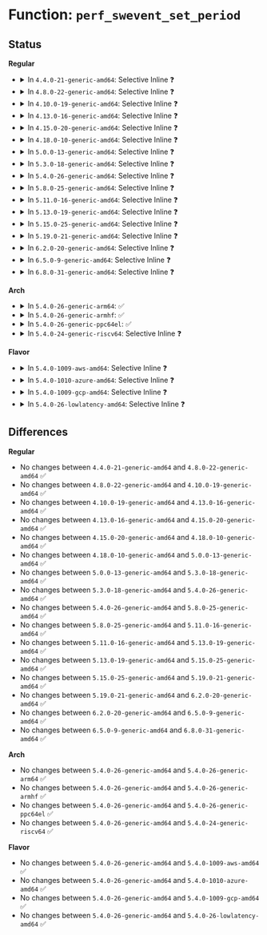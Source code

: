 # Function: <code>perf_swevent_set_period</code>

## Status
<b>Regular</b>
<ul>
<li>
<details>
<summary>In <code>4.4.0-21-generic-amd64</code>: Selective Inline ❓</summary>

```c
u64 perf_swevent_set_period(struct perf_event * event)
```

```json
{
  "name": "perf_swevent_set_period",
  "collision_type": "Unique Global",
  "inline_type": "Selective",
  "funcs": [
    {
      "addr": 18446744071580419009,
      "name": "perf_swevent_set_period",
      "external": true,
      "loc": "kernel/events/core.c:6502",
      "file": "kernel/events/core.c",
      "inline": "not declared, inlined",
      "caller_inline": [
        "kernel/events/core.c:perf_swevent_add",
        "kernel/events/core.c:perf_swevent_overflow"
      ],
      "caller_func": [
        "kernel/events/hw_breakpoint.c:hw_breakpoint_add"
      ]
    }
  ],
  "symbols": [
    {
      "addr": 18446744071580435680,
      "name": "perf_swevent_set_period",
      "section": ".text",
      "bind": "STB_GLOBAL",
      "size": 87
    }
  ]
}
```
</details>
</li>
<li>
<details>
<summary>In <code>4.8.0-22-generic-amd64</code>: Selective Inline ❓</summary>

```c
u64 perf_swevent_set_period(struct perf_event * event)
```

```json
{
  "name": "perf_swevent_set_period",
  "collision_type": "Unique Global",
  "inline_type": "Selective",
  "funcs": [
    {
      "addr": 18446744071580492049,
      "name": "perf_swevent_set_period",
      "external": true,
      "loc": "kernel/events/core.c:7096",
      "file": "kernel/events/core.c",
      "inline": "not declared, inlined",
      "caller_inline": [
        "kernel/events/core.c:perf_swevent_add",
        "kernel/events/core.c:perf_swevent_overflow"
      ],
      "caller_func": [
        "kernel/events/hw_breakpoint.c:hw_breakpoint_add"
      ]
    }
  ],
  "symbols": [
    {
      "addr": 18446744071580508752,
      "name": "perf_swevent_set_period",
      "section": ".text",
      "bind": "STB_GLOBAL",
      "size": 87
    }
  ]
}
```
</details>
</li>
<li>
<details>
<summary>In <code>4.10.0-19-generic-amd64</code>: Selective Inline ❓</summary>

```c
u64 perf_swevent_set_period(struct perf_event * event)
```

```json
{
  "name": "perf_swevent_set_period",
  "collision_type": "Unique Global",
  "inline_type": "Selective",
  "funcs": [
    {
      "addr": 18446744071580555457,
      "name": "perf_swevent_set_period",
      "external": true,
      "loc": "kernel/events/core.c:7209",
      "file": "kernel/events/core.c",
      "inline": "not declared, inlined",
      "caller_inline": [
        "kernel/events/core.c:perf_swevent_add",
        "kernel/events/core.c:perf_swevent_overflow"
      ],
      "caller_func": [
        "kernel/events/hw_breakpoint.c:hw_breakpoint_add"
      ]
    }
  ],
  "symbols": [
    {
      "addr": 18446744071580572880,
      "name": "perf_swevent_set_period",
      "section": ".text",
      "bind": "STB_GLOBAL",
      "size": 87
    }
  ]
}
```
</details>
</li>
<li>
<details>
<summary>In <code>4.13.0-16-generic-amd64</code>: Selective Inline ❓</summary>

```c
u64 perf_swevent_set_period(struct perf_event * event)
```

```json
{
  "name": "perf_swevent_set_period",
  "collision_type": "Unique Global",
  "inline_type": "Selective",
  "funcs": [
    {
      "addr": 18446744071580586329,
      "name": "perf_swevent_set_period",
      "external": true,
      "loc": "kernel/events/core.c:7432",
      "file": "kernel/events/core.c",
      "inline": "not declared, inlined",
      "caller_inline": [
        "kernel/events/core.c:perf_swevent_add",
        "kernel/events/core.c:perf_swevent_overflow"
      ],
      "caller_func": [
        "kernel/events/hw_breakpoint.c:hw_breakpoint_add"
      ]
    }
  ],
  "symbols": [
    {
      "addr": 18446744071580603488,
      "name": "perf_swevent_set_period",
      "section": ".text",
      "bind": "STB_GLOBAL",
      "size": 87
    }
  ]
}
```
</details>
</li>
<li>
<details>
<summary>In <code>4.15.0-20-generic-amd64</code>: Selective Inline ❓</summary>

```c
u64 perf_swevent_set_period(struct perf_event * event)
```

```json
{
  "name": "perf_swevent_set_period",
  "collision_type": "Unique Global",
  "inline_type": "Selective",
  "funcs": [
    {
      "addr": 18446744071580666269,
      "name": "perf_swevent_set_period",
      "external": true,
      "loc": "kernel/events/core.c:7429",
      "file": "kernel/events/core.c",
      "inline": "not declared, inlined",
      "caller_inline": [
        "kernel/events/core.c:perf_swevent_add",
        "kernel/events/core.c:perf_swevent_overflow"
      ],
      "caller_func": [
        "kernel/events/hw_breakpoint.c:hw_breakpoint_add"
      ]
    }
  ],
  "symbols": [
    {
      "addr": 18446744071580684224,
      "name": "perf_swevent_set_period",
      "section": ".text",
      "bind": "STB_GLOBAL",
      "size": 110
    }
  ]
}
```
</details>
</li>
<li>
<details>
<summary>In <code>4.18.0-10-generic-amd64</code>: Selective Inline ❓</summary>

```c
u64 perf_swevent_set_period(struct perf_event * event)
```

```json
{
  "name": "perf_swevent_set_period",
  "collision_type": "Unique Global",
  "inline_type": "Selective",
  "funcs": [
    {
      "addr": 18446744071580797787,
      "name": "perf_swevent_set_period",
      "external": true,
      "loc": "kernel/events/core.c:7811",
      "file": "kernel/events/core.c",
      "inline": "not declared, inlined",
      "caller_inline": [
        "kernel/events/core.c:perf_swevent_add",
        "kernel/events/core.c:perf_swevent_overflow"
      ],
      "caller_func": [
        "kernel/events/hw_breakpoint.c:hw_breakpoint_add"
      ]
    }
  ],
  "symbols": [
    {
      "addr": 18446744071580816224,
      "name": "perf_swevent_set_period",
      "section": ".text",
      "bind": "STB_GLOBAL",
      "size": 110
    }
  ]
}
```
</details>
</li>
<li>
<details>
<summary>In <code>5.0.0-13-generic-amd64</code>: Selective Inline ❓</summary>

```c
u64 perf_swevent_set_period(struct perf_event * event)
```

```json
{
  "name": "perf_swevent_set_period",
  "collision_type": "Unique Global",
  "inline_type": "Selective",
  "funcs": [
    {
      "addr": 18446744071580864347,
      "name": "perf_swevent_set_period",
      "external": true,
      "loc": "kernel/events/core.c:7820",
      "file": "kernel/events/core.c",
      "inline": "not declared, inlined",
      "caller_inline": [
        "kernel/events/core.c:perf_swevent_add",
        "kernel/events/core.c:perf_swevent_overflow"
      ],
      "caller_func": [
        "kernel/events/hw_breakpoint.c:hw_breakpoint_add"
      ]
    }
  ],
  "symbols": [
    {
      "addr": 18446744071580882880,
      "name": "perf_swevent_set_period",
      "section": ".text",
      "bind": "STB_GLOBAL",
      "size": 110
    }
  ]
}
```
</details>
</li>
<li>
<details>
<summary>In <code>5.3.0-18-generic-amd64</code>: Selective Inline ❓</summary>

```c
u64 perf_swevent_set_period(struct perf_event * event)
```

```json
{
  "name": "perf_swevent_set_period",
  "collision_type": "Unique Global",
  "inline_type": "Selective",
  "funcs": [
    {
      "addr": 18446744071580961095,
      "name": "perf_swevent_set_period",
      "external": true,
      "loc": "kernel/events/core.c:8124",
      "file": "kernel/events/core.c",
      "inline": "not declared, inlined",
      "caller_inline": [
        "kernel/events/core.c:perf_swevent_add",
        "kernel/events/core.c:perf_swevent_overflow"
      ],
      "caller_func": [
        "kernel/events/hw_breakpoint.c:hw_breakpoint_add"
      ]
    }
  ],
  "symbols": [
    {
      "addr": 18446744071580980096,
      "name": "perf_swevent_set_period",
      "section": ".text",
      "bind": "STB_GLOBAL",
      "size": 83
    }
  ]
}
```
</details>
</li>
<li>
<details>
<summary>In <code>5.4.0-26-generic-amd64</code>: Selective Inline ❓</summary>

```c
u64 perf_swevent_set_period(struct perf_event * event)
```

```json
{
  "name": "perf_swevent_set_period",
  "collision_type": "Unique Global",
  "inline_type": "Selective",
  "funcs": [
    {
      "addr": 18446744071581013303,
      "name": "perf_swevent_set_period",
      "external": true,
      "loc": "kernel/events/core.c:8240",
      "file": "kernel/events/core.c",
      "inline": "not declared, inlined",
      "caller_inline": [
        "kernel/events/core.c:perf_swevent_add",
        "kernel/events/core.c:perf_swevent_overflow"
      ],
      "caller_func": [
        "kernel/events/hw_breakpoint.c:hw_breakpoint_add"
      ]
    }
  ],
  "symbols": [
    {
      "addr": 18446744071581034224,
      "name": "perf_swevent_set_period",
      "section": ".text",
      "bind": "STB_GLOBAL",
      "size": 83
    }
  ]
}
```
</details>
</li>
<li>
<details>
<summary>In <code>5.8.0-25-generic-amd64</code>: Selective Inline ❓</summary>

```c
u64 perf_swevent_set_period(struct perf_event * event)
```

```json
{
  "name": "perf_swevent_set_period",
  "collision_type": "Unique Global",
  "inline_type": "Selective",
  "funcs": [
    {
      "addr": 18446744071581193806,
      "name": "perf_swevent_set_period",
      "external": true,
      "loc": "kernel/events/core.c:8790",
      "file": "kernel/events/core.c",
      "inline": "not declared, inlined",
      "caller_inline": [
        "kernel/events/core.c:perf_swevent_add"
      ],
      "caller_func": [
        "kernel/events/hw_breakpoint.c:hw_breakpoint_add"
      ]
    }
  ],
  "symbols": [
    {
      "addr": 18446744071581214208,
      "name": "perf_swevent_set_period",
      "section": ".text",
      "bind": "STB_GLOBAL",
      "size": 83
    }
  ]
}
```
</details>
</li>
<li>
<details>
<summary>In <code>5.11.0-16-generic-amd64</code>: Selective Inline ❓</summary>

```c
u64 perf_swevent_set_period(struct perf_event * event)
```

```json
{
  "name": "perf_swevent_set_period",
  "collision_type": "Unique Global",
  "inline_type": "Selective",
  "funcs": [
    {
      "addr": 18446744071581235694,
      "name": "perf_swevent_set_period",
      "external": true,
      "loc": "kernel/events/core.c:9056",
      "file": "kernel/events/core.c",
      "inline": "not declared, inlined",
      "caller_inline": [
        "kernel/events/core.c:perf_swevent_add"
      ],
      "caller_func": [
        "kernel/events/hw_breakpoint.c:hw_breakpoint_add"
      ]
    }
  ],
  "symbols": [
    {
      "addr": 18446744071581257200,
      "name": "perf_swevent_set_period",
      "section": ".text",
      "bind": "STB_GLOBAL",
      "size": 83
    }
  ]
}
```
</details>
</li>
<li>
<details>
<summary>In <code>5.13.0-19-generic-amd64</code>: Selective Inline ❓</summary>

```c
u64 perf_swevent_set_period(struct perf_event * event)
```

```json
{
  "name": "perf_swevent_set_period",
  "collision_type": "Unique Global",
  "inline_type": "Selective",
  "funcs": [
    {
      "addr": 18446744071581251736,
      "name": "perf_swevent_set_period",
      "external": true,
      "loc": "kernel/events/core.c:9186",
      "file": "kernel/events/core.c",
      "inline": "not declared, inlined",
      "caller_inline": [
        "kernel/events/core.c:perf_swevent_add"
      ],
      "caller_func": [
        "kernel/events/hw_breakpoint.c:hw_breakpoint_add"
      ]
    }
  ],
  "symbols": [
    {
      "addr": 18446744071581275216,
      "name": "perf_swevent_set_period",
      "section": ".text",
      "bind": "STB_GLOBAL",
      "size": 83
    }
  ]
}
```
</details>
</li>
<li>
<details>
<summary>In <code>5.15.0-25-generic-amd64</code>: Selective Inline ❓</summary>

```c
u64 perf_swevent_set_period(struct perf_event * event)
```

```json
{
  "name": "perf_swevent_set_period",
  "collision_type": "Unique Global",
  "inline_type": "Selective",
  "funcs": [
    {
      "addr": 18446744071581486536,
      "name": "perf_swevent_set_period",
      "external": true,
      "loc": "kernel/events/core.c:9305",
      "file": "kernel/events/core.c",
      "inline": "not declared, inlined",
      "caller_inline": [
        "kernel/events/core.c:perf_swevent_add"
      ],
      "caller_func": [
        "kernel/events/hw_breakpoint.c:hw_breakpoint_add"
      ]
    }
  ],
  "symbols": [
    {
      "addr": 18446744071581516368,
      "name": "perf_swevent_set_period",
      "section": ".text",
      "bind": "STB_GLOBAL",
      "size": 83
    }
  ]
}
```
</details>
</li>
<li>
<details>
<summary>In <code>5.19.0-21-generic-amd64</code>: Selective Inline ❓</summary>

```c
u64 perf_swevent_set_period(struct perf_event * event)
```

```json
{
  "name": "perf_swevent_set_period",
  "collision_type": "Unique Global",
  "inline_type": "Selective",
  "funcs": [
    {
      "addr": 18446744071581831978,
      "name": "perf_swevent_set_period",
      "external": true,
      "loc": "kernel/events/core.c:9240",
      "file": "kernel/events/core.c",
      "inline": "not declared, inlined",
      "caller_inline": [
        "kernel/events/core.c:perf_swevent_add"
      ],
      "caller_func": [
        "kernel/events/hw_breakpoint.c:hw_breakpoint_add"
      ]
    }
  ],
  "symbols": [
    {
      "addr": 18446744071581863312,
      "name": "perf_swevent_set_period",
      "section": ".text",
      "bind": "STB_GLOBAL",
      "size": 107
    }
  ]
}
```
</details>
</li>
<li>
<details>
<summary>In <code>6.2.0-20-generic-amd64</code>: Selective Inline ❓</summary>

```c
u64 perf_swevent_set_period(struct perf_event * event)
```

```json
{
  "name": "perf_swevent_set_period",
  "collision_type": "Unique Global",
  "inline_type": "Selective",
  "funcs": [
    {
      "addr": 18446744071582259194,
      "name": "perf_swevent_set_period",
      "external": true,
      "loc": "kernel/events/core.c:9565",
      "file": "kernel/events/core.c",
      "inline": "not declared, inlined",
      "caller_inline": [
        "kernel/events/core.c:perf_swevent_add"
      ],
      "caller_func": [
        "kernel/events/hw_breakpoint.c:hw_breakpoint_add"
      ]
    }
  ],
  "symbols": [
    {
      "addr": 18446744071582290544,
      "name": "perf_swevent_set_period",
      "section": ".text",
      "bind": "STB_GLOBAL",
      "size": 107
    }
  ]
}
```
</details>
</li>
<li>
<details>
<summary>In <code>6.5.0-9-generic-amd64</code>: Selective Inline ❓</summary>

```c
u64 perf_swevent_set_period(struct perf_event * event)
```

```json
{
  "name": "perf_swevent_set_period",
  "collision_type": "Unique Global",
  "inline_type": "Selective",
  "funcs": [
    {
      "addr": 18446744071582459866,
      "name": "perf_swevent_set_period",
      "external": true,
      "loc": "kernel/events/core.c:9594",
      "file": "kernel/events/core.c",
      "inline": "not declared, inlined",
      "caller_inline": [
        "kernel/events/core.c:perf_swevent_add"
      ],
      "caller_func": [
        "kernel/events/hw_breakpoint.c:hw_breakpoint_add"
      ]
    }
  ],
  "symbols": [
    {
      "addr": 18446744071582491248,
      "name": "perf_swevent_set_period",
      "section": ".text",
      "bind": "STB_GLOBAL",
      "size": 107
    }
  ]
}
```
</details>
</li>
<li>
<details>
<summary>In <code>6.8.0-31-generic-amd64</code>: Selective Inline ❓</summary>

```c
u64 perf_swevent_set_period(struct perf_event * event)
```

```json
{
  "name": "perf_swevent_set_period",
  "collision_type": "Unique Global",
  "inline_type": "Selective",
  "funcs": [
    {
      "addr": 18446744071582628689,
      "name": "perf_swevent_set_period",
      "external": true,
      "loc": "kernel/events/core.c:9664",
      "file": "kernel/events/core.c",
      "inline": "not declared, inlined",
      "caller_inline": [
        "kernel/events/core.c:perf_swevent_add",
        "kernel/events/core.c:perf_swevent_event"
      ],
      "caller_func": [
        "kernel/events/hw_breakpoint.c:hw_breakpoint_add"
      ]
    }
  ],
  "symbols": [
    {
      "addr": 18446744071582659696,
      "name": "perf_swevent_set_period",
      "section": ".text",
      "bind": "STB_GLOBAL",
      "size": 107
    }
  ]
}
```
</details>
</li>
</ul>
<b>Arch</b>
<ul>
<li>
<details>
<summary>In <code>5.4.0-26-generic-arm64</code>: ✅</summary>

```c
u64 perf_swevent_set_period(struct perf_event * event)
```

```json
{
  "name": "perf_swevent_set_period",
  "collision_type": "Unique Global",
  "inline_type": "No",
  "funcs": [
    {
      "addr": 18446603336492386160,
      "name": "perf_swevent_set_period",
      "external": true,
      "loc": "kernel/events/core.c:8240",
      "file": "kernel/events/core.c",
      "inline": "seen, unknown",
      "caller_inline": [],
      "caller_func": [
        "kernel/events/core.c:perf_swevent_add",
        "kernel/events/core.c:perf_swevent_overflow",
        "kernel/events/hw_breakpoint.c:hw_breakpoint_add"
      ]
    }
  ],
  "symbols": [
    {
      "addr": 18446603336492386160,
      "name": "perf_swevent_set_period",
      "section": ".text",
      "bind": "STB_GLOBAL",
      "size": 96
    }
  ]
}
```
</details>
</li>
<li>
<details>
<summary>In <code>5.4.0-26-generic-armhf</code>: ✅</summary>

```c
u64 perf_swevent_set_period(struct perf_event * event)
```

```json
{
  "name": "perf_swevent_set_period",
  "collision_type": "Unique Global",
  "inline_type": "No",
  "funcs": [
    {
      "addr": 3226273452,
      "name": "perf_swevent_set_period",
      "external": true,
      "loc": "kernel/events/core.c:8240",
      "file": "kernel/events/core.c",
      "inline": "seen, unknown",
      "caller_inline": [],
      "caller_func": [
        "kernel/events/core.c:perf_swevent_add",
        "kernel/events/core.c:perf_swevent_overflow",
        "kernel/events/hw_breakpoint.c:hw_breakpoint_add"
      ]
    }
  ],
  "symbols": [
    {
      "addr": 3226273452,
      "name": "perf_swevent_set_period",
      "section": ".text",
      "bind": "STB_GLOBAL",
      "size": 164
    }
  ]
}
```
</details>
</li>
<li>
<details>
<summary>In <code>5.4.0-26-generic-ppc64el</code>: ✅</summary>

```c
u64 perf_swevent_set_period(struct perf_event * event)
```

```json
{
  "name": "perf_swevent_set_period",
  "collision_type": "Unique Global",
  "inline_type": "No",
  "funcs": [
    {
      "addr": 13835058055285645568,
      "name": "perf_swevent_set_period",
      "external": true,
      "loc": "kernel/events/core.c:8240",
      "file": "kernel/events/core.c",
      "inline": "seen, unknown",
      "caller_inline": [],
      "caller_func": [
        "kernel/events/core.c:perf_swevent_add",
        "kernel/events/core.c:perf_swevent_overflow",
        "kernel/events/hw_breakpoint.c:hw_breakpoint_add"
      ]
    }
  ],
  "symbols": [
    {
      "addr": 13835058055285645568,
      "name": "perf_swevent_set_period",
      "section": ".text",
      "bind": "STB_GLOBAL",
      "size": 212
    }
  ]
}
```
</details>
</li>
<li>
<details>
<summary>In <code>5.4.0-24-generic-riscv64</code>: Selective Inline ❓</summary>

```c
u64 perf_swevent_set_period(struct perf_event * event)
```

```json
{
  "name": "perf_swevent_set_period",
  "collision_type": "Unique Global",
  "inline_type": "Selective",
  "funcs": [
    {
      "addr": 18446743936272454718,
      "name": "perf_swevent_set_period",
      "external": true,
      "loc": "kernel/events/core.c:8240",
      "file": "kernel/events/core.c",
      "inline": "not declared, inlined",
      "caller_inline": [
        "kernel/events/core.c:perf_swevent_overflow"
      ],
      "caller_func": [
        "kernel/events/core.c:perf_swevent_add"
      ]
    }
  ],
  "symbols": [
    {
      "addr": 18446743936272497794,
      "name": "perf_swevent_set_period",
      "section": ".text",
      "bind": "STB_GLOBAL",
      "size": 82
    }
  ]
}
```
</details>
</li>
</ul>
<b>Flavor</b>
<ul>
<li>
<details>
<summary>In <code>5.4.0-1009-aws-amd64</code>: Selective Inline ❓</summary>

```c
u64 perf_swevent_set_period(struct perf_event * event)
```

```json
{
  "name": "perf_swevent_set_period",
  "collision_type": "Unique Global",
  "inline_type": "Selective",
  "funcs": [
    {
      "addr": 18446744071580982151,
      "name": "perf_swevent_set_period",
      "external": true,
      "loc": "kernel/events/core.c:8240",
      "file": "kernel/events/core.c",
      "inline": "not declared, inlined",
      "caller_inline": [
        "kernel/events/core.c:perf_swevent_add",
        "kernel/events/core.c:perf_swevent_overflow"
      ],
      "caller_func": [
        "kernel/events/hw_breakpoint.c:hw_breakpoint_add"
      ]
    }
  ],
  "symbols": [
    {
      "addr": 18446744071581003072,
      "name": "perf_swevent_set_period",
      "section": ".text",
      "bind": "STB_GLOBAL",
      "size": 83
    }
  ]
}
```
</details>
</li>
<li>
<details>
<summary>In <code>5.4.0-1010-azure-amd64</code>: Selective Inline ❓</summary>

```c
u64 perf_swevent_set_period(struct perf_event * event)
```

```json
{
  "name": "perf_swevent_set_period",
  "collision_type": "Unique Global",
  "inline_type": "Selective",
  "funcs": [
    {
      "addr": 18446744071580928311,
      "name": "perf_swevent_set_period",
      "external": true,
      "loc": "kernel/events/core.c:8240",
      "file": "kernel/events/core.c",
      "inline": "not declared, inlined",
      "caller_inline": [
        "kernel/events/core.c:perf_swevent_add",
        "kernel/events/core.c:perf_swevent_overflow"
      ],
      "caller_func": [
        "kernel/events/hw_breakpoint.c:hw_breakpoint_add"
      ]
    }
  ],
  "symbols": [
    {
      "addr": 18446744071580949232,
      "name": "perf_swevent_set_period",
      "section": ".text",
      "bind": "STB_GLOBAL",
      "size": 83
    }
  ]
}
```
</details>
</li>
<li>
<details>
<summary>In <code>5.4.0-1009-gcp-amd64</code>: Selective Inline ❓</summary>

```c
u64 perf_swevent_set_period(struct perf_event * event)
```

```json
{
  "name": "perf_swevent_set_period",
  "collision_type": "Unique Global",
  "inline_type": "Selective",
  "funcs": [
    {
      "addr": 18446744071580973351,
      "name": "perf_swevent_set_period",
      "external": true,
      "loc": "kernel/events/core.c:8240",
      "file": "kernel/events/core.c",
      "inline": "not declared, inlined",
      "caller_inline": [
        "kernel/events/core.c:perf_swevent_add",
        "kernel/events/core.c:perf_swevent_overflow"
      ],
      "caller_func": [
        "kernel/events/hw_breakpoint.c:hw_breakpoint_add"
      ]
    }
  ],
  "symbols": [
    {
      "addr": 18446744071580994272,
      "name": "perf_swevent_set_period",
      "section": ".text",
      "bind": "STB_GLOBAL",
      "size": 83
    }
  ]
}
```
</details>
</li>
<li>
<details>
<summary>In <code>5.4.0-26-lowlatency-amd64</code>: Selective Inline ❓</summary>

```c
u64 perf_swevent_set_period(struct perf_event * event)
```

```json
{
  "name": "perf_swevent_set_period",
  "collision_type": "Unique Global",
  "inline_type": "Selective",
  "funcs": [
    {
      "addr": 18446744071581034119,
      "name": "perf_swevent_set_period",
      "external": true,
      "loc": "kernel/events/core.c:8240",
      "file": "kernel/events/core.c",
      "inline": "not declared, inlined",
      "caller_inline": [
        "kernel/events/core.c:perf_swevent_add",
        "kernel/events/core.c:perf_swevent_overflow"
      ],
      "caller_func": [
        "kernel/events/hw_breakpoint.c:hw_breakpoint_add"
      ]
    }
  ],
  "symbols": [
    {
      "addr": 18446744071581055328,
      "name": "perf_swevent_set_period",
      "section": ".text",
      "bind": "STB_GLOBAL",
      "size": 83
    }
  ]
}
```
</details>
</li>
</ul>

## Differences
<b>Regular</b>
<ul>
<li>
No changes between <code>4.4.0-21-generic-amd64</code> and <code>4.8.0-22-generic-amd64</code> ✅
</li>
<li>
No changes between <code>4.8.0-22-generic-amd64</code> and <code>4.10.0-19-generic-amd64</code> ✅
</li>
<li>
No changes between <code>4.10.0-19-generic-amd64</code> and <code>4.13.0-16-generic-amd64</code> ✅
</li>
<li>
No changes between <code>4.13.0-16-generic-amd64</code> and <code>4.15.0-20-generic-amd64</code> ✅
</li>
<li>
No changes between <code>4.15.0-20-generic-amd64</code> and <code>4.18.0-10-generic-amd64</code> ✅
</li>
<li>
No changes between <code>4.18.0-10-generic-amd64</code> and <code>5.0.0-13-generic-amd64</code> ✅
</li>
<li>
No changes between <code>5.0.0-13-generic-amd64</code> and <code>5.3.0-18-generic-amd64</code> ✅
</li>
<li>
No changes between <code>5.3.0-18-generic-amd64</code> and <code>5.4.0-26-generic-amd64</code> ✅
</li>
<li>
No changes between <code>5.4.0-26-generic-amd64</code> and <code>5.8.0-25-generic-amd64</code> ✅
</li>
<li>
No changes between <code>5.8.0-25-generic-amd64</code> and <code>5.11.0-16-generic-amd64</code> ✅
</li>
<li>
No changes between <code>5.11.0-16-generic-amd64</code> and <code>5.13.0-19-generic-amd64</code> ✅
</li>
<li>
No changes between <code>5.13.0-19-generic-amd64</code> and <code>5.15.0-25-generic-amd64</code> ✅
</li>
<li>
No changes between <code>5.15.0-25-generic-amd64</code> and <code>5.19.0-21-generic-amd64</code> ✅
</li>
<li>
No changes between <code>5.19.0-21-generic-amd64</code> and <code>6.2.0-20-generic-amd64</code> ✅
</li>
<li>
No changes between <code>6.2.0-20-generic-amd64</code> and <code>6.5.0-9-generic-amd64</code> ✅
</li>
<li>
No changes between <code>6.5.0-9-generic-amd64</code> and <code>6.8.0-31-generic-amd64</code> ✅
</li>
</ul>
<b>Arch</b>
<ul>
<li>
No changes between <code>5.4.0-26-generic-amd64</code> and <code>5.4.0-26-generic-arm64</code> ✅
</li>
<li>
No changes between <code>5.4.0-26-generic-amd64</code> and <code>5.4.0-26-generic-armhf</code> ✅
</li>
<li>
No changes between <code>5.4.0-26-generic-amd64</code> and <code>5.4.0-26-generic-ppc64el</code> ✅
</li>
<li>
No changes between <code>5.4.0-26-generic-amd64</code> and <code>5.4.0-24-generic-riscv64</code> ✅
</li>
</ul>
<b>Flavor</b>
<ul>
<li>
No changes between <code>5.4.0-26-generic-amd64</code> and <code>5.4.0-1009-aws-amd64</code> ✅
</li>
<li>
No changes between <code>5.4.0-26-generic-amd64</code> and <code>5.4.0-1010-azure-amd64</code> ✅
</li>
<li>
No changes between <code>5.4.0-26-generic-amd64</code> and <code>5.4.0-1009-gcp-amd64</code> ✅
</li>
<li>
No changes between <code>5.4.0-26-generic-amd64</code> and <code>5.4.0-26-lowlatency-amd64</code> ✅
</li>
</ul>
